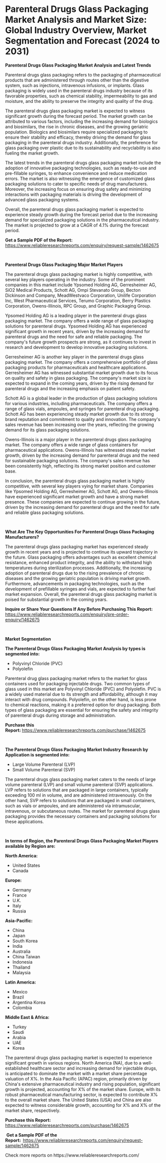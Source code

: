 <p><h1>Parenteral Drugs Glass Packaging Market Analysis and Market Size: Global Industry Overview, Market Segmentation and Forecast (2024 to 2031)</h1></p><p><strong>Parenteral Drugs Glass Packaging Market Analysis and Latest Trends</strong></p>
<p><p>Parenteral drugs glass packaging refers to the packaging of pharmaceutical products that are administered through routes other than the digestive system, such as injections, intravenous infusions, or implants. Glass packaging is widely used in the parenteral drugs industry because of its favorable properties, such as chemical stability, impermeability to gas and moisture, and the ability to preserve the integrity and quality of the drug.</p><p>The parenteral drugs glass packaging market is expected to witness significant growth during the forecast period. The market growth can be attributed to various factors, including the increasing demand for biologics and biosimilars, the rise in chronic diseases, and the growing geriatric population. Biologics and biosimilars require specialized packaging to ensure their stability and efficacy, thereby driving the demand for glass packaging in the parenteral drugs industry. Additionally, the preference for glass packaging over plastic due to its sustainability and recyclability is also fueling the market growth.</p><p>The latest trends in the parenteral drugs glass packaging market include the adoption of innovative packaging technologies, such as ready-to-use and pre-fillable syringes, to enhance convenience and reduce medication errors. The market is also witnessing the emergence of customized glass packaging solutions to cater to specific needs of drug manufacturers. Moreover, the increasing focus on ensuring drug safety and minimizing interactions with packaging materials is driving the development of advanced glass packaging systems.</p><p>Overall, the parenteral drugs glass packaging market is expected to experience steady growth during the forecast period due to the increasing demand for specialized packaging solutions in the pharmaceutical industry. The market is projected to grow at a CAGR of 4.1% during the forecast period.</p></p>
<p><strong>Get a Sample PDF of the Report:&nbsp;</strong> <a href="https://www.reliableresearchreports.com/enquiry/request-sample/1462675">https://www.reliableresearchreports.com/enquiry/request-sample/1462675</a></p>
<p>&nbsp;</p>
<p><strong>Parenteral Drugs Glass Packaging Major Market Players</strong></p>
<p><p>The parenteral drugs glass packaging market is highly competitive, with several key players operating in the industry. Some of the prominent companies in this market include Ypsomed Holding AG, Gerresheimer AG, SiO2 Medical Products, Schott AG, Ompi Stevanato Group, Becton Dickinson and Company, MeadWestvaco Corporation, Unilife Corporation Inc, West Pharmaceutical Services, Terumo Corporation, Berry Plastics Corporation, Owens-Illinois, RPC Group, and Graphic Packaging Group.</p><p>Ypsomed Holding AG is a leading player in the parenteral drugs glass packaging market. The company offers a wide range of glass packaging solutions for parenteral drugs. Ypsomed Holding AG has experienced significant growth in recent years, driven by the increasing demand for parenteral drugs and the need for safe and reliable packaging. The company's future growth prospects are strong, as it continues to invest in research and development to develop innovative packaging solutions.</p><p>Gerresheimer AG is another key player in the parenteral drugs glass packaging market. The company offers a comprehensive portfolio of glass packaging products for pharmaceuticals and healthcare applications. Gerresheimer AG has witnessed substantial market growth due to its focus on quality and safety in glass packaging. The company's market size is expected to expand in the coming years, driven by the rising demand for parenteral drugs and the increasing emphasis on patient safety.</p><p>Schott AG is a global leader in the production of glass packaging solutions for various industries, including pharmaceuticals. The company offers a range of glass vials, ampoules, and syringes for parenteral drug packaging. Schott AG has been experiencing steady market growth due to its strong brand reputation and commitment to quality and innovation. The company's sales revenue has been increasing over the years, reflecting the growing demand for its glass packaging solutions.</p><p>Owens-Illinois is a major player in the parenteral drugs glass packaging market. The company offers a wide range of glass containers for pharmaceutical applications. Owens-Illinois has witnessed steady market growth, driven by the increasing demand for parenteral drugs and the need for sustainable packaging solutions. The company's sales revenue has been consistently high, reflecting its strong market position and customer base.</p><p>In conclusion, the parenteral drugs glass packaging market is highly competitive, with several key players vying for market share. Companies like Ypsomed Holding AG, Gerresheimer AG, Schott AG, and Owens-Illinois have experienced significant market growth and have a strong market presence. These companies are expected to continue growing in the future, driven by the increasing demand for parenteral drugs and the need for safe and reliable glass packaging solutions.</p></p>
<p>&nbsp;</p>
<p><strong>What Are The Key Opportunities For Parenteral Drugs Glass Packaging Manufacturers?</strong></p>
<p><p>The parenteral drugs glass packaging market has experienced steady growth in recent years and is projected to continue its upward trajectory in the future. Glass packaging offers advantages such as excellent chemical resistance, enhanced product integrity, and the ability to withstand high temperatures during sterilization processes. Additionally, the increasing adoption of parenteral drugs due to the rising prevalence of chronic diseases and the growing geriatric population is driving market growth. Furthermore, advancements in packaging technologies, such as the development of prefillable syringes and vials, are expected to further fuel market expansion. Overall, the parenteral drugs glass packaging market is poised for substantial growth in the coming years.</p></p>
<p><strong>Inquire or Share Your Questions If Any Before Purchasing This Report:</strong> <a href="https://www.reliableresearchreports.com/enquiry/pre-order-enquiry/1462675">https://www.reliableresearchreports.com/enquiry/pre-order-enquiry/1462675</a></p>
<p>&nbsp;</p>
<p><strong>Market Segmentation</strong></p>
<p><strong>The Parenteral Drugs Glass Packaging Market Analysis by types is segmented into:</strong></p>
<p><ul><li>Polyvinyl Chloride (PVC)</li><li>Polyolefin</li></ul></p>
<p><p>Parenteral drug glass packaging market refers to the market for glass containers used for packaging injectable drugs. Two common types of glass used in this market are Polyvinyl Chloride (PVC) and Polyolefin. PVC is a widely used material due to its strength and affordability, although it may interact with drug compounds. Polyolefin, on the other hand, is less prone to chemical reactions, making it a preferred option for drug packaging. Both types of glass packaging are essential for ensuring the safety and integrity of parenteral drugs during storage and administration.</p></p>
<p><strong>Purchase this Report:&nbsp;</strong><a href="https://www.reliableresearchreports.com/purchase/1462675">https://www.reliableresearchreports.com/purchase/1462675</a></p>
<p>&nbsp;</p>
<p><strong>The Parenteral Drugs Glass Packaging Market Industry Research by Application is segmented into:</strong></p>
<p><ul><li>Large Volume Parenteral (LVP)</li><li>Small Volume Parenteral (SVP)</li></ul></p>
<p><p>The parenteral drugs glass packaging market caters to the needs of large volume parenteral (LVP) and small volume parenteral (SVP) applications. LVP refers to solutions that are packaged in large containers, typically exceeding 100 ml in volume, and are administered intravenously. On the other hand, SVP refers to solutions that are packaged in small containers, such as vials or ampoules, and are administered via intramuscular, intravenous, or subcutaneous routes. The market for parenteral drugs glass packaging provides the necessary containers and packaging solutions for these applications.</p></p>
<p>&nbsp;</p>
<p><strong>In terms of Region, the Parenteral Drugs Glass Packaging Market Players available by Region are:</strong></p>
<p>
    <p> <strong> North America: </strong>
        <ul>
            <li>United States</li>
            <li>Canada</li>
        </ul>
        </p> 
    <p> <strong> Europe: </strong>
        <ul>
            <li>Germany</li>
            <li>France</li>
            <li>U.K.</li>
            <li>Italy</li>
            <li>Russia</li>
        </ul>
        </p> 
    <p> <strong> Asia-Pacific: </strong>
        <ul>
            <li>China</li>
            <li>Japan</li>
            <li>South Korea</li>
            <li>India</li>
            <li>Australia</li>
            <li>China Taiwan</li>
            <li>Indonesia</li>
            <li>Thailand</li>
            <li>Malaysia</li>
        </ul>
        </p> 
    <p> <strong> Latin America: </strong>
        <ul>
            <li>Mexico</li>
            <li>Brazil</li>
            <li>Argentina Korea</li>
            <li>Colombia</li>
        </ul>
        </p> 
    <p> <strong> Middle East & Africa: </strong>
        <ul>
            <li>Turkey</li>
            <li>Saudi</li>
            <li>Arabia</li>
            <li>UAE</li>
            <li>Korea</li>
        </ul>
    </p>
    </p>
<p><p>The parenteral drugs glass packaging market is expected to experience significant growth in various regions. North America (NA), due to a well-established healthcare sector and increasing demand for injectable drugs, is anticipated to dominate the market with a market share percentage valuation of X%. In the Asia Pacific (APAC) region, primarily driven by China's extensive pharmaceutical industry and rising population, significant growth is projected, accounting for X% of the market share. Europe, with its robust pharmaceutical manufacturing sector, is expected to contribute X% to the overall market share. The United States (USA) and China are also expected to witness considerable growth, accounting for X% and X% of the market share, respectively.</p></p>
<p><strong>Purchase this Report: </strong><a href="https://www.reliableresearchreports.com/purchase/1462675">https://www.reliableresearchreports.com/purchase/1462675</a></p>
<p>&nbsp;<strong>Get a Sample PDF of the Report:&nbsp;&nbsp;</strong><a href="https://www.reliableresearchreports.com/enquiry/request-sample/1462675">https://www.reliableresearchreports.com/enquiry/request-sample/1462675</a></p>
<p><strong></strong></p>
<p>Check more reports on https://www.reliableresearchreports.com/</p>